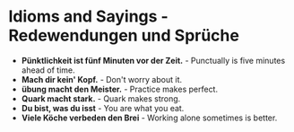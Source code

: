 # Idioms and Sayings - Redewendungen und Sprüche

- **Pünktlichkeit ist fünf Minuten vor der Zeit.** - Punctually is five minutes ahead of time.
- **Mach dir kein' Kopf.** - Don't worry about it.
- **übung macht den  Meister.** - Practice makes perfect.
- **Quark macht stark.**  - Quark makes strong.
- **Du bist, was du isst** - You are what you eat.
- **Viele Köche verbeden den Brei** - Working alone sometimes is better.
